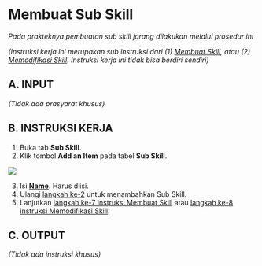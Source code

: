# Membuat Sub Skill

*Pada prakteknya pembuatan sub skill jarang dilakukan melalui prosedur ini*

*(Instruksi kerja ini merupakan sub instruksi dari (1) [Membuat Skill](./membuat.md), atau (2) [Memodifikasi Skill](./memodifikasi.md). Instruksi kerja ini tidak bisa berdiri sendiri)*

## A. INPUT

*(Tidak ada prasyarat khusus)*

## B. INSTRUKSI KERJA

1. Buka tab **Sub Skill**.
2. <a name="l2">Klik</a> tombol **Add an Item** pada tabel **Sub Skill**.

![](../../img/skills/tombol-add-sub.png)

3. Isi **[Name](./penjelasan.md#field-name-sub)**. Harus diisi.
4. Ulangi [langkah ke-2](#l2) untuk menambahkan Sub Skill.
5. Lanjutkan [langkah ke-7 instruksi Membuat Skill](./membuat.md#l7) atau [langkah ke-8 instruksi Memodifikasi Skill](./memodifikasi.md#l8).

## C. OUTPUT

*(Tidak ada instruksi khusus)*
